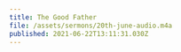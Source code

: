 ```yaml
---
title: The Good Father
file: /assets/sermons/20th-june-audio.m4a
published: 2021-06-22T13:11:31.030Z
---
```

